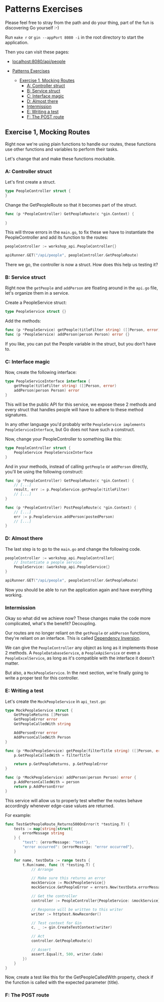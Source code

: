# Patterns Exercises

Please feel free to stray from the path and do your thing,
part of the fun is discovering Go yourself :-)

Run `make r` or `gin --appPort 8080 -i` in the root directory to start the application.

Then you can visit these pages:

- [localhost:8080/api/people](http://localhost:8080/api/people)

- [Patterns Exercises](#patterns-exercises)
  - [Exercise 1, Mocking Routes](#exercise-1-mocking-routes)
    - [A: Controller struct](#a-controller-struct)
    - [B: Service struct](#b-service-struct)
    - [C: Interface magic](#c-interface-magic)
    - [D: Almost there](#d-almost-there)
    - [Intermission](#intermission)
    - [E: Writing a test](#e-writing-a-test)
    - [F: The POST route](#f-the-post-route)

## Exercise 1, Mocking Routes

Right now we're using plain functions to handle our routes,
these functions use other functions and variables to perform
their tasks.

Let's change that and make these functions mockable.

### A: Controller struct

Let's first create a struct.

```go
type PeopleController struct { 
}
```

Change the GetPeopleRoute so that it becomes
part of the struct.

```go
func (p *PeopleController) GetPeopleRoute(c *gin.Context) {
    
}
```

This will throw errors in the `main.go`, to fix these
we have to instantiate the PeopleController and add its function to the routes:

```go
peopleController := workshop_api.PeopleController{}

apiRunner.GET("/api/people", peopleController.GetPeopleRoute)
```

There we go, the controller is now a struct.
How does this help us testing it?

### B: Service struct

Right now the `getPeople` and `addPerson` are floating around in the `api.go` file,
let's organize them in a service.

Create a PeopleService struct:

```go
type PeopleService struct {}
```

Add the methods:

```go
func (p *PeopleService) getPeople(titleFilter string) ([]Person, error) {}
func (p *PeopleService) addPerson(person Person) error {}
```

If you like, you can put the People variable in the struct, but you don't have to.

### C: Interface magic

Now, create the following interface:

```go
type PeopleServiceInterface interface {
    getPeople(titleFilter string) ([]Person, error)
    addPerson(person Person) error
}
```

This will be the public API for this service, we expose these 2 methods
and every struct that handles people will have to adhere to these
method signatures.

In any other language you'd probably write `PeopleService implements PeopleServiceInterface`,
but Go does not have such a construct.

Now, change your PeopleController to something like this:

```go
type PeopleController struct { 
    PeopleService PeopleServiceInterface
}
```

And in your methods, instead of calling `getPeople` or `addPerson` directly,
you'll be using the following construct:

```go
func (p *PeopleController) GetPeopleRoute(c *gin.Context) {
    // [...]
    result, err := p.PeopleService.getPeople(titleFilter)
    // [...]
}

func (p *PeopleController) PostPeopleRoute(c *gin.Context) {
    // [...]
    err := p.PeopleService.addPerson(postedPerson)
    // [...]
}
```

### D: Almost there

The last step is to go to the `main.go` and change the following code.

```go
peopleController := workshop_api.PeopleController{
    // Instantiate a people service
    PeopleService: &workshop_api.PeopleService{}
}

apiRunner.GET("/api/people", peopleController.GetPeopleRoute)
```

Now you should be able to run the application again and have everything working.

### Intermission

Okay so what did we achieve now? These changes make the code more complicated,
what's the benefit? Decoupling.

Our routes are no longer reliant on the `getPeople` or `addPerson` functions,
they're reliant on an interface.
This is called [Dependency Inversion](https://www.tutorialsteacher.com/ioc/dependency-inversion-principle).

We can give the `PeopleController` any object as long as it implements those 2 methods.
A `PeopleDatabaseService`, a `PeopleApiService` or even a `PeopleExcelService`, as long
as it's compatible with the interface it doesn't matter.

But also, a `MockPeopleService`.
In the next section, we're finally going to write a proper test for this controller.

### E: Writing a test

Let's create the `MockPeopleService` in `api_test.go`:

```go
type MockPeopleService struct {
    GetPeopleReturns []Person
    GetPeopleError error
    GetPeopleCalledWith string

	AddPersonError error
	AddPersonCalledWith Person
}

func (p *MockPeopleService) getPeople(filterTitle string) ([]Person, error) {
	p.GetPeopleCalledWith = filterTitle

	return p.GetPeopleReturns, p.GetPeopleError
}

func (p *MockPeopleService) addPerson(person Person) error {
	p.AddPersonCalledWith = person
	return p.AddPersonError
}
```

This service will allow us to properly test whether
the routes behave accordingly whenever edge-case values are returned.

For example:

```go
func TestGetPeopleRoute_Returns500OnError(t *testing.T) {
	tests := map[string]struct{
		errorMessage string
	} {
		"test": {errorMessage: "test"},
		"error occurred": {errorMessage: "error occurred"},
	}

	for name, testData := range tests {
		t.Run(name, func (t *testing.T) {
			// Arrange

			// Make sure this returns an error
			mockService := MockPeopleService{}
			mockService.GetPeopleError = errors.New(testData.errorMessage)

			// Get the controller
			controller := PeopleController{PeopleService: &mockService}

			// Response will be written to this writer
			writer := httptest.NewRecorder()

			// Test context for Gin
			c, _ := gin.CreateTestContext(writer)

			// Act
			controller.GetPeopleRoute(c)

			// Assert
			assert.Equal(t, 500, writer.Code)
		})
	}
}
```

Now, create a test like this for the GetPeopleCalledWith property,
check if the function is called with the expected parameter (title).

### F: The POST route

